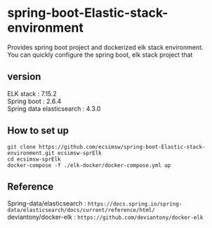# spring-boot-Elastic-stack-environment
Provides spring boot project and dockerized elk stack environment.   
You can quickly configure the spring boot, elk stack project that 

## version 
ELK stack : 7.15.2     
Spring boot : 2.6.4   
Spring data elasticsearch : 4.3.0   

## How to set up
```
git clone https://github.com/ecsimsw/spring-boot-Elastic-stack-environment.git ecsimsw-sprElk
cd ecsimsw-sprElk
docker-compose -f ./elk-docker/docker-compose.yml up
```

## Reference
Spring-data/elasticsearch : `https://docs.spring.io/spring-data/elasticsearch/docs/current/reference/html/`   
deviantony/docker-elk : `https://github.com/deviantony/docker-elk`
